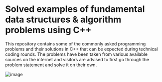# Solved examples of fundamental data structures & algorithm problems using C++
This repository contains some of the commonly asked programming problems and their solutions in C++ that can be expected during technical coding rounds. The problems have been taken from various available sources on the internet and visitors are advised to first go through the problem statement and solve it on their own.

![image](https://user-images.githubusercontent.com/80598737/162000725-4c5a7dfa-f5e8-49bb-a53e-bd6a55c8df59.png)
